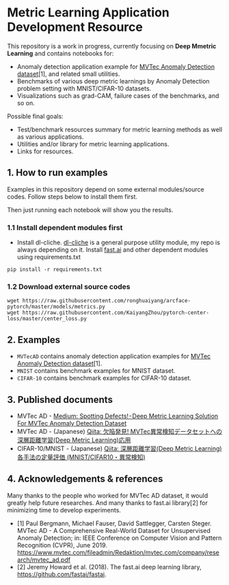 # Metric Learning Application Development Resource

This repository is a work in progress, currently focusing on __Deep Mmetric Learning__ and contains notebooks for:

- Anomaly detection application example for [MVTec Anomaly Detection dataset](https://www.mvtec.com/company/research/datasets/mvtec-ad/)[1], and related small utilities.
- Benchmarks of various deep metric learnings by Anomaly Detection problem setting with MNIST/CIFAR-10 datasets.
- Visualizations such as grad-CAM, failure cases of the benchmarks, and so on.

Possible final goals:

- Test/benchmark resources summary for metric learning methods as well as various applications.
- Utilities and/or library for metric learning applications.
- Links for resources.

## 1. How to run examples

Examples in this repository depend on some external modules/source codes. Follow steps below to install them first.

Then just running each notebook will show you the results.

### 1.1 Install dependent modules first

- Install dl-cliche. [dl-cliche](https://github.com/daisukelab/dl-cliche) is a general purpose utility module, my repo is always depending on it. Install [fast.ai](https://www.fast.ai/) and other dependent modules using requirements.txt

```shell
pip install -r requirements.txt
```

### 1.2 Download external source codes

```shell
wget https://raw.githubusercontent.com/ronghuaiyang/arcface-pytorch/master/models/metrics.py
wget https://raw.githubusercontent.com/KaiyangZhou/pytorch-center-loss/master/center_loss.py
```

## 2. Examples

- `MVTecAD` contains anomaly detection application examples for [MVTec Anomaly Detection dataset](https://www.mvtec.com/company/research/datasets/mvtec-ad/)[1].
- `MNIST` contains benchmark examples for MNIST dataset.
- `CIFAR-10` contains benchmark examples for CIFAR-10 dataset.

## 3. Published documents

- MVTec AD - [Medium: Spotting Defects! - Deep Metric Learning Solution For MVTec Anomaly Detection Dataset](https://medium.com/@nizumical/spotting-defects-deep-metric-learning-solution-for-mvtec-anomaly-detection-dataset-c77691beb1eb)
- MVTec AD - (Japanese) [Qiita: 欠陥発見! MVTec異常検知データセットへの深層距離学習(Deep Metric Learning)応用](https://qiita.com/daisukelab/items/e0ff429bd58b2befbb1b)
- CIFAR-10/MNIST - (Japanese) [Qiita: 深層距離学習(Deep Metric Learning)各手法の定量評価 (MNIST/CIFAR10・異常検知)](https://qiita.com/daisukelab/items/5f9ec189959eaf1ef211)

## 4. Acknowledgements & references

Many thanks to the people who worked for MVTec AD dataset, it would greatly help future researches.
And many thanks to fast.ai library[2] for minimizing time to develop experiments.

- [1] Paul Bergmann, Michael Fauser, David Sattlegger, Carsten Steger. MVTec AD - A Comprehensive Real-World Dataset for Unsupervised Anomaly Detection; in: IEEE Conference on Computer Vision and Pattern Recognition (CVPR), June 2019. https://www.mvtec.com/fileadmin/Redaktion/mvtec.com/company/research/mvtec_ad.pdf
- [2] Jeremy Howard et al. (2018). The fast.ai deep learning library, https://github.com/fastai/fastai.
